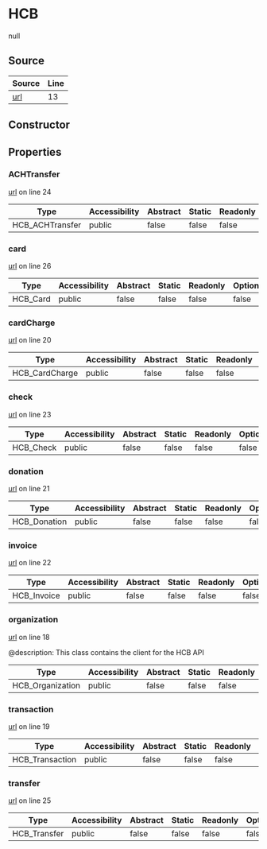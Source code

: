 # HCB

null
## Source
|Source|Line|
|-|-|
|[url](https://github.com/devramsean0/hcb.js/blob/c9aa73d/src/client.ts#L13)|13|
## Constructor
## Properties
### ACHTransfer
[url](https://github.com/devramsean0/hcb.js/blob/c9aa73d/src/client.ts#L24) on line 24  


|Type|Accessibility|Abstract|Static|Readonly|Optional|
|-|-|-|-|-|-|
|HCB_ACHTransfer|public|false|false|false|false|
### card
[url](https://github.com/devramsean0/hcb.js/blob/c9aa73d/src/client.ts#L26) on line 26  


|Type|Accessibility|Abstract|Static|Readonly|Optional|
|-|-|-|-|-|-|
|HCB_Card|public|false|false|false|false|
### cardCharge
[url](https://github.com/devramsean0/hcb.js/blob/c9aa73d/src/client.ts#L20) on line 20  


|Type|Accessibility|Abstract|Static|Readonly|Optional|
|-|-|-|-|-|-|
|HCB_CardCharge|public|false|false|false|false|
### check
[url](https://github.com/devramsean0/hcb.js/blob/c9aa73d/src/client.ts#L23) on line 23  


|Type|Accessibility|Abstract|Static|Readonly|Optional|
|-|-|-|-|-|-|
|HCB_Check|public|false|false|false|false|
### donation
[url](https://github.com/devramsean0/hcb.js/blob/c9aa73d/src/client.ts#L21) on line 21  


|Type|Accessibility|Abstract|Static|Readonly|Optional|
|-|-|-|-|-|-|
|HCB_Donation|public|false|false|false|false|
### invoice
[url](https://github.com/devramsean0/hcb.js/blob/c9aa73d/src/client.ts#L22) on line 22  


|Type|Accessibility|Abstract|Static|Readonly|Optional|
|-|-|-|-|-|-|
|HCB_Invoice|public|false|false|false|false|
### organization
[url](https://github.com/devramsean0/hcb.js/blob/c9aa73d/src/client.ts#L18) on line 18  

@description: This class contains the client for the HCB API 

|Type|Accessibility|Abstract|Static|Readonly|Optional|
|-|-|-|-|-|-|
|HCB_Organization|public|false|false|false|false|
### transaction
[url](https://github.com/devramsean0/hcb.js/blob/c9aa73d/src/client.ts#L19) on line 19  


|Type|Accessibility|Abstract|Static|Readonly|Optional|
|-|-|-|-|-|-|
|HCB_Transaction|public|false|false|false|false|
### transfer
[url](https://github.com/devramsean0/hcb.js/blob/c9aa73d/src/client.ts#L25) on line 25  


|Type|Accessibility|Abstract|Static|Readonly|Optional|
|-|-|-|-|-|-|
|HCB_Transfer|public|false|false|false|false|